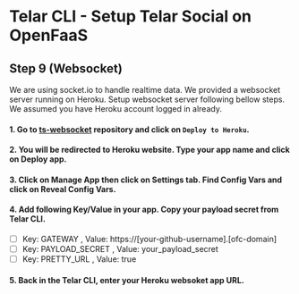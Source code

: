 # Telar CLI - Setup Telar Social on OpenFaaS

## Step 9 (Websocket)
We are using socket.io to handle realtime data. We provided a websocket server running on Heroku. Setup websocket server following bellow steps. We assumed you have Heroku account logged in already.

#### 1. Go to [ts-websocket](https://github.com/Qolzam/ts-websocket) repository and click on `Deploy to Heroku`.
#### 2. You will be redirected to Heroku website. Type your app name and click on Deploy app.
#### 3. Click on Manage App then click on Settings tab. Find Config Vars and click on Reveal Config Vars.
#### 4. Add following Key/Value in your app. Copy your payload secret from Telar CLI.
- [ ] Key: GATEWAY , Value: https://[your-github-username].[ofc-domain]
- [ ] Key: PAYLOAD_SECRET , Value: your_payload_secret
- [ ] Key: PRETTY_URL , Value: true

#### 5. Back in the Telar CLI, enter your Heroku websoket app URL.